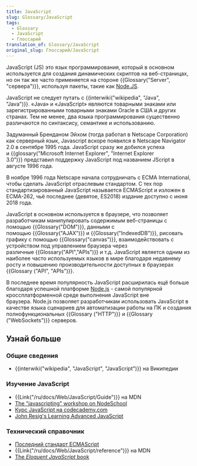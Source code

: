 ```yaml
---
title: JavaScript
slug: Glossary/JavaScript
tags:
  - Glossary
  - JavaScript
  - Глоссарий
translation_of: Glossary/JavaScript
original_slug: Глоссарий/JavaScript
---
```

JavaScript (JS) это язык программирования, который в основном используется для создания динамических скриптов на веб-страницах, но он так же часто применяется на стороне {{Glossary("Server", "сервера")}}, используя пакеты, такие как [Node.JS](http://nodejs.org/).

JavaScript не следует путать с {{interwiki("wikipedia", "Java", "Java")}}. «Java» и «JavaScript» являются товарными знаками или зарегистрированными товарными знаками Oracle в США и других странах. Тем не менее, два языка программирования существенно различаются по синтаксису, семантике и использованию.

Задуманный Бренданом Эйхом (тогда работал в Netscape Corporation) как серверный язык, Javascript вскоре появился в Netscape Navigator 2.0 в сентябре 1995 года. JavaScript сразу же добился успеха и {{glossary("Microsoft Internet Explorer", "Internet Explorer 3.0")}} представил поддержку JavaScript под названием JScript в августе 1996 года.

В ноябре 1996 года Netscape начала сотрудничать с ECMA International, чтобы сделать JavaScript отраслевым стандартом. С тех пор стандартизированный JavaScript называется ECMAScript и изложен в ECMA-262, чьё последнее (девятое, ES2018) издание доступно с июня 2018 года.

JavaScript в основном используется в браузере, что позволяет разработчикам манипулировать содержимым веб-страницы с помощью {{Glossary("DOM")}}, данными с помощью {{Glossary("AJAX")}} и {{Glossary("IndexedDB")}}, рисовать графику с помощью {{Glossary("canvas")}}, взаимодействовать с устройством под управлением браузера через различные {{Glossary("API","APIs")}} и т.д. JavaScript является одним из наиболее часто используемых языков в мире благодаря недавнему росту и повышению производительности доступных в браузерах {{Glossary ("API", "APIs")}}.

В последнее время популярность JavaScript расширилась ещё больше благодаря успешной платформе [Node.js](http://nodejs.org/) - самой популярной кроссплатформенной среде выполнения JavaScript вне браузера. Node.js позволяет разработчикам использовать JavaScript в качестве языка сценариев для автоматизации работы на ПК и создания полнофункциональных {{Glossary ("HTTP")}} и {{Glossary ("WebSockets")}} серверов.

## Узнай больше

### Общие сведения

- {{interwiki("wikipedia", "JavaScript", "JavaScript")}} на Википедии

### Изучение JavaScript

- {{Link("/ru/docs/Web/JavaScript/Guide")}} на MDN
- [The "javascripting" workshop on NodeSchool](http://nodeschool.io/#workshoppers)
- [Курс JavaScript на codecademy.com](http://www.codecademy.com/tracks/javascript)
- [John Resig's Learning Advanced JavaScript](http://ejohn.org/apps/learn/)

### Технический справочник

- [Последний стандарт ECMAScript](http://www.ecma-international.org/publications/standards/Ecma-262.htm)
- {{Link("/ru/docs/Web/JavaScript/reference")}} на MDN
- [The *Eloquent JavaScript* book](http://eloquentjavascript.net/)
